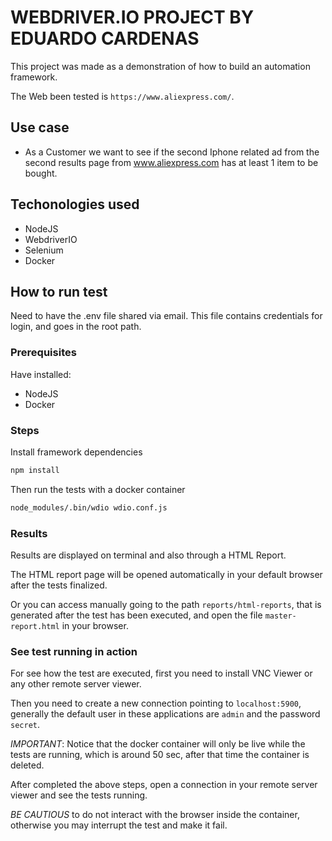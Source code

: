 # WEBDRIVER.IO PROJECT BY EDUARDO CARDENAS

This project was made as a demonstration of how to build an automation framework.

The Web been tested is `https://www.aliexpress.com/`.

## Use case

- As a Customer we want to see if the second Iphone related ad from the second results page from www.aliexpress.com has at least 1 item to be bought.

## Techonologies used

- NodeJS
- WebdriverIO
- Selenium
- Docker

## How to run test

Need to have the .env file shared via email. This file contains credentials for login, and goes in the root path.

### Prerequisites

Have installed:
- NodeJS
- Docker

### Steps

Install framework dependencies

```bash
npm install
```

Then run the tests with a docker container

```bash
node_modules/.bin/wdio wdio.conf.js
```

### Results

Results are displayed on terminal and also through a HTML Report.

The HTML report page will be opened automatically in your default browser after the tests finalized.

Or you can access manually going to the path `reports/html-reports`, that is generated after the test has been executed, and open the file `master-report.html` in your browser.

### See test running in action

For see how the test are executed, first you need to install VNC Viewer or any other remote server viewer.

Then you need to create a new connection pointing to `localhost:5900`, generally the default user in these applications are `admin` and the password `secret`.

*IMPORTANT*: Notice that the docker container will only be live while the tests are running, which is around 50 sec, after that time the container is deleted.

After completed the above steps, open a connection in your remote server viewer and see the tests running.

*BE CAUTIOUS* to do not interact with the browser inside the container, otherwise you may interrupt the test and make it fail.
